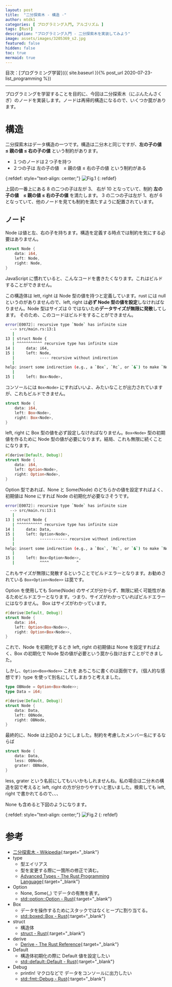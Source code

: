 ```yaml
---
layout: post
title:  "二分探索木 - 構造 -"
author: mtdk1
categories: [ プログラミング入門, アルゴリズム ]
tags: [Rust]
description: "プログラミング入門 - 二分探索木を実装してみよう"
image: assets/images/3205369_s2.jpg
featured: false
hidden: false
toc: true
mermaid: true
---
```


目次：[プログラミング学習]({{ site.baseurl }}{% post_url 2020-07-23-list_programming %})

---

プログラミングを学習することを目的に、今回は二分探索木（にぶんたんさくぎ）のノードを実装します。ノードは再帰的構造になるので、いくつか罠があります。

# 構造

二分探索木はデータ構造の一つです。構造は二分木と同じですが、**左の子の値　≤ 親の値 ≤ 右の子の値** という制約があります。

- １つのノードは２つ子を持つ
- ２つの子は 左の子の値　≤ 親の値 ≤ 右の子の値 という制約がある


{:refdef: style="text-align: center;"}
![Fig.1]({{site.baseurl}}/assets/images/bst/bst001.svg)
{: refdef}

上図の一番上にある 8 の二つの子は左が 3、 右が 10 となっていて、制約 **左の子の値　≤ 親の値 ≤ 右の子の値** を満たします。
3 の二つの子は左が 1、右が 6 となっていて、他のノードを見ても制約を満たすように配置されています。

## ノード

Node は値と左、右の子を持ちます。構造を定義する時点では制約を気にする必要はありません。

```rust
struct Node {
    data: i64,
    left: Node,
    right: Node,
}
```
JavaScript に慣れていると、こんなコードを書きたくなります。これはビルドすることができません。 

この構造体は lett, right は Node 型の値を持つと定義しています。rust には null というのがありませんので、left, right は**必ず Node 型の値を設定**しなければなりません。Node 型はサイズは 0 ではないため**データサイズが無限に発散**してします。
そのため、このコードはビルドをすることができません。


```bash
error[E0072]: recursive type `Node` has infinite size
  --> src/main.rs:13:1
   |
13 | struct Node {
   | ^^^^^^^^^^^ recursive type has infinite size
14 |     data: i64,
15 |     left: Node,
   |           ---- recursive without indirection
   |
help: insert some indirection (e.g., a `Box`, `Rc`, or `&`) to make `Node` representable
   |
15 |     left: Box<Node>,
```

コンソールには ```Box<Node>``` にすればいいよ、みたいなことが出力されていますが、これもビルドできません。

```rust
struct Node {
    data: i64,
    left: Box<Node>,
    right: Box<Node>,
}
```

left, right に Box 型の値を必ず設定しなければなりません。```Box<Node>``` 型の初期値を作るために Node 型の値が必要になります。結局、これも無限に続くことになります。

```rust
#[derive(Default, Debug)]
struct Node {
    data: i64,
    left: Option<Node>,
    right: Option<Node>,
}
```

Option 型であれば、None と Some(Node) のどちらかの値を設定すればよく、初期値は None にすれば Node の初期化が必要なさそうです。

```bash
error[E0072]: recursive type `Node` has infinite size
  --> src/main.rs:13:1
   |
13 | struct Node {
   | ^^^^^^^^^^^ recursive type has infinite size
14 |     data: Data,
15 |     left: Option<Node>,
   |           ------------ recursive without indirection
   |
help: insert some indirection (e.g., a `Box`, `Rc`, or `&`) to make `Node` representable
   |
15 |     left: Box<Option<Node>>,
   |           ^^^^            ^
```

これもサイズが無限に発散するということでビルドエラーとなります。お勧めされている ```Box<Option<Node>>``` は罠です。

Option を使用しても Some(Node) のサイズが分からず、無限に続く可能性があるためビルドエラーとなります。つまり、サイズがわかっていればビルドエラーにはなりません。
Box はサイズがわかっています。

```rust
#[derive(Default, Debug)]
struct Node {
    data: i64,
    left: Option<Box<Node>>,
    right: Option<Box<Node>>,
}
```

これで、Node を初期化するとき left, right の初期値は None を設定すればよく、Box の初期化で Node 型の値が必要という罠から抜け出すことができました。

しかし、```Option<Box<Node>>``` これを あちこちに書くのは面倒です。（個人的な感想です）type を使って別名にしてしまおうと考えました。

```rust
type OBNode = Option<Box<Node>>;
type Data = i64;

#[derive(Default, Debug)]
struct Node {
    data: Data,
    left: OBNode,
    right: OBNode,
}
```

最終的に、Node は上記のようにしました。制約を考慮したメンバー名にするならば

```rust
struct Node {
    data: Data,
    less: OBNode,
    grater: OBNode,
}
```

less, grater という名前にしてもいいかもしれませんね。私の場合は二分木の構造を図で考えると left, right の方が分かりやすいと思いました。検索しても left, right で書かれてるので、、、


None も含めると下図のようになります。

{:refdef: style="text-align: center;"}
![Fig.2]({{site.baseurl}}/assets/images/bst/bst002.svg)
{: refdef}

# 参考

- [二分探索木 - Wikipedia](https://ja.wikipedia.org/wiki/%E4%BA%8C%E5%88%86%E6%8E%A2%E7%B4%A2%E6%9C%A8){:target="_blank"}
- type
  - 型エイリアス
  - 型を変更する際に一箇所の修正で済む。
  - [Advanced Types - The Rust Programming Language](https://doc.rust-lang.org/book/ch19-04-advanced-types.html#creating-type-synonyms-with-type-aliases){:target="_blank"}
- Option
  - None, Some(_) でデータの有無を表す。
  - [std::option::Option - Rust](https://doc.rust-lang.org/std/option/enum.Option.html){:target="_blank"}
- Box
  - データを操作するためにスタックではなくヒープに割り当てる。
  - [std::boxed::Box - Rust](https://doc.rust-lang.org/std/boxed/struct.Box.html){:target="_blank"}
- struct
  - 構造体
  - [struct - Rust](https://doc.rust-lang.org/std/keyword.struct.html){:target="_blank"}
- derive
  - [Derive - The Rust Reference](https://doc.rust-lang.org/reference/attributes/derive.html){:target="_blank"}
- Default
  - 構造体初期化の際に Default 値を設定したい
  - [std::default::Default - Rust](https://doc.rust-lang.org/std/default/trait.Default.html){:target="_blank"}
- Debug
  - println! マクロなどで データをコンソールに出力したい
  - [std::fmt::Debug - Rust](https://doc.rust-lang.org/std/fmt/trait.Debug.html){:target="_blank"}

